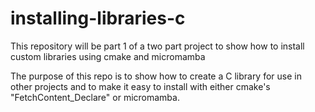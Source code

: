 # installing-libraries-c
This repository will be part 1 of a two part project to show how to install custom libraries using cmake and micromamba

The purpose of this repo is to show how to create a C library for use in other projects and to make it easy to install with either cmake's "FetchContent_Declare" or micromamba.